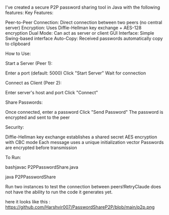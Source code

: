I've created a secure P2P password sharing tool in Java with the following features:
Key Features:

Peer-to-Peer Connection: Direct connection between two peers (no central server)
Encryption: Uses Diffie-Hellman key exchange + AES-128 encryption
Dual Mode: Can act as server or client
GUI Interface: Simple Swing-based interface
Auto-Copy: Received passwords automatically copy to clipboard

How to Use:

Start a Server (Peer 1):

Enter a port (default: 5000)
Click "Start Server"
Wait for connection


Connect as Client (Peer 2):

Enter server's host and port
Click "Connect"


Share Passwords:

Once connected, enter a password
Click "Send Password"
The password is encrypted and sent to the peer



Security:

Diffie-Hellman key exchange establishes a shared secret
AES encryption with CBC mode
Each message uses a unique initialization vector
Passwords are encrypted before transmission

To Run:

bashjavac P2PPasswordShare.java

java P2PPasswordShare


Run two instances to test the connection between peers!RetryClaude does not have the ability to run the code it generates yet.


here it looks like this : https://github.com/Harshvir007/PasswordShareP2P/blob/main/p2p.png
